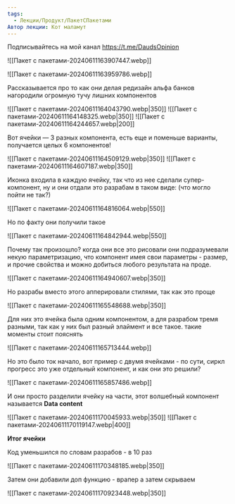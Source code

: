 ```yaml
---
tags:
  - Лекции/Продукт/ПакетСПакетами
Автор лекции: Кот маламут
---
```

Подписывайтесь на мой канал https://t.me/DaudsOpinion

![[Пакет с пакетами-20240611163907447.webp]]

![[Пакет с пакетами-20240611163959786.webp]]

Рассказывается про то как они делая редизайн альфа банков нагородили огромную тучу лишних компонентов


![[Пакет с пакетами-20240611164043790.webp|350]] ![[Пакет с пакетами-20240611164148325.webp|350]] ![[Пакет с пакетами-20240611164244657.webp|200]]

Вот ячейки — 3 разных компонента, есть еще и поменьше варианты, получается целых 6 компонентов!


![[Пакет с пакетами-20240611164509129.webp|350]] ![[Пакет с пакетами-20240611164607187.webp|350]]

Иконка входила в каждую ячейку, так что из нее сделали супер-компонент, ну и они отдали это разрабам в таком виде: (что могло пойти не так?)

![[Пакет с пакетами-20240611164816064.webp|550]]

Но по факту они получили такое

![[Пакет с пакетами-20240611164842944.webp|550]]

Почему так произошло? когда они все это рисовали они подразумевали некую параметризацию, что компонент имея свои параметры - размер, и прочие свойства и можно добиться любого результата на проде.

![[Пакет с пакетами-20240611164940607.webp|350]]

Но разрабы вместо этого апперировали стилями, так как это проще

![[Пакет с пакетами-20240611165548688.webp|350]]

Для них это ячейка была одним компонентом, а для разрабом тремя разными, так как у них был разный элаймент и все такое. такие моменты стоит пояснять

![[Пакет с пакетами-20240611165713444.webp]]

Но это было ток начало, вот пример с двумя ячейками - по сути, сиркл прогресс это уже отдельный компонент, и как они это решили?

![[Пакет с пакетами-20240611165857486.webp]]

И они просто разделили ячейку на части, этот волшебный компонент называется **Data content**

![[Пакет с пакетами-20240611170045933.webp|350]] ![[Пакет с пакетами-20240611170119147.webp|400]]

**Итог ячейки**

Код уменьшился по словам разрабов - в 10 раз

![[Пакет с пакетами-20240611170348185.webp|350]]

Затем они добавили доп функцию - врапер а затем скрываем

![[Пакет с пакетами-20240611170923448.webp|350]]



